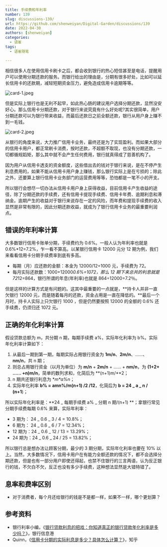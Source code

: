 ```yaml
---
title: 手续费和年利率
number: 139
slug: discussions-139/
url: https://github.com/shenweiyan/Digital-Garden/discussions/139
date: 2022-04-30
authors: [shenweiyan]
categories: 
  - 语雀
tags: 
  - 语雀随笔

---
```


相信很多人在使用信用卡刷卡之后，都会收到银行的热心短信甚至是电话，提醒用户可以使用分期还款的服务。而银行给出的理由是，分期有很多好处，比如可以延长信用卡的还款期，减轻短期资金压力，避免造成信用卡逾期等等。

<!-- more -->

![card-1.jpeg](https://shub.weiyan.tech/yuque/elog-notebook-img/FndCPBAg8LCuDmr4Xr_GVfSguPVC.jpeg)

但是实际上银行也是无利不起早，如此热心肠的建议用户选择分期还款，显然没安好心。那么信用卡分期还款，对于银行来说究竟有什么好处呢?其实很简单，用户分期还款可以为银行带来收益，而最后还款日之前全额还款，银行从用户身上赚不到一毛钱。

![card-2.jpeg](https://shub.weiyan.tech/yuque/elog-notebook-img/FqkTCnKfIvPFkQe8NYlcmsW61xt9.jpeg)

从银行的角度来说，大力推广信用卡业务，最终还是为了实现盈利。而如果大部分的信用卡用户，都正常刷卡消费，按时还款，不超额不取现，也没有分期还款，一切都循规蹈矩，那么其中就不会产生任何费用，银行就真得成了慈善机构了。

因为用户从信用卡透支的资金额度，这些借出去的钱对于银行来说，是在不停产生利息费用的，如果不能从信用卡用户身上赚钱，那么银行实际上是在亏损的；除此之外，还要算上银行信用卡业务部门的运营费用等等，恐怕都是一笔不小的开支。

所以银行会想尽一切办法从信用卡用户身上获得收益，目前信用卡产生收益的途径，除了分期还款的手续费，还有信用卡提现手续费、信用卡年费、逾期利息和滞纳金。逾期产生的收益对于银行来说存在一定的风险，而年费和提现手续费的收入显然是非常有限的，因此分期还款收益，就成为了银行信用卡业务的最重要利润点。

## 错误的年利率计算

大多数银行信用卡账单分期，手续费约为 0.6%。一般人认为年利率也就是 0.6%\*12=7.2%，乍一看不算高。以某银行信用卡 12000 元分 12 期为例，我们来看看信用卡分期手续费率到底有多高。

- 每期（月）应还款的金额：本金为 12000/12=1000 元，手续费为 72。
- 每月实际还款数：1000+12000*0.6%=1072，那么 12 期下来总共的利息就是 72*12=864，银行所谓的年息(年利率)也就是 864÷12000=7.2％。

但是这样的计算方式是有问题的。这其中最重要的一点就是，**持卡人并非一直欠银行 12000 元，而是随着每月的还款，资金占用是一直在降低的。**最后一个月时，持卡人实际上只欠银行 1000 ，但是仍然要按照 12000 的全额的 0.6% 还手续费，仍须归还 1072 元。

## 正确的年化利率计算

假设贷款总额为 m，共分期 n 期，每期手续费 a%，实际年化利率为 b%。实际年化利率计算如下：

1. 从最后一期到第一期，每期实际占用银行资金为 **1m/n**、**2m/n**、……、**nm/n**，共 n 期；
2. 则总占用银行资金（以月为单位）为 **m/n** + **2m/n** + …… + **nm/n**，为 **(1+2+ …… +n)m/n**，简单的数列求和，化简后为 **(n+1)m/**2；
3. n 期共还银行利息为 **m*a%*n**；
4. 实际年化利率 **b% = amn%/m(n+1) /2 /12**，化简后为 **b = 24 _ a _ n / (n+1**)；

所以实际年化利率是：**24 _ 每期手续费 a% _ 分期 n 期/(n+1) **；拿银行常见分期手续费每期 0.6% 来算，实际年利率：

- 3 期为： 24 _ 0.6 _ 3 / 4 = 10.8%；
- 6 期为： 24 _ 0.6 _ 6 / 7 = 12.34%；
- 12 期为：24 _ 0.6 _ 12 / 13 = 13.29%；
- 24 期为：24 _ 0.6 _ 24 / 25 = 13.82%；

所以银行总是想办法让顾客分期，最少的 3 期分期，实际年化利率也要在 10% 以上。当然，大多数情况下，信用卡用户在有能力全额还款的情况下，都不会选择分期还款，但是也有一部分用户即使还得起，也禁不住银行的三言两语，认为反正银行的钱，不欠白不欠，反正也没有多少手续费，这种想法显然是大错特错了。

## 息率和费率区别

- 对于消费者，每个月还给银行的钱是不是都一样，如果不一样，哪个更划算？

## 参考资料

- 银行利率小编，《[银行贷款利息的把戏：你知道真正的银行贷款年化利率是多少吗？](https://www.yinhang123.net/dkzs/xiangguandaikuan/1173745.html)》，银行信息港
- Quinn，《[信用卡分期的实际利息是多少？具体怎么计算？](https://www.zhihu.com/question/29996548)》，知乎

<script src="https://giscus.app/client.js"
	data-repo="shenweiyan/Digital-Garden"
	data-repo-id="R_kgDOKgxWlg"
	data-mapping="number"
	data-term="139"
	data-reactions-enabled="1"
	data-emit-metadata="0"
	data-input-position="bottom"
	data-theme="light"
	data-lang="zh-CN"
	crossorigin="anonymous"
	async>
</script>
